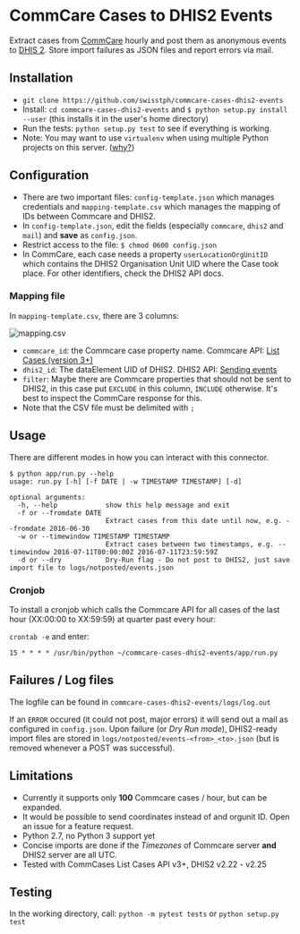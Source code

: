 # CommCare Cases to DHIS2 Events

Extract cases from [CommCare](https://www.commcarehq.org/home/) hourly and post them as anonymous events to [DHIS 2](https://www.dhis2.org). Store import failures as JSON files and report errors via mail.

## Installation

- `git clone https://github.com/swisstph/commcare-cases-dhis2-events`
- Install: `cd commcare-cases-dhis2-events` and `$ python setup.py install --user` (this installs it in the user's home directory)
- Run the tests: `python setup.py test` to see if everything is working.
- Note: You may want to use `virtualenv` when using multiple Python projects on this server. ([why?](https://www.dabapps.com/blog/introduction-to-pip-and-virtualenv-python/))

## Configuration

- There are two important files: `config-template.json` which manages credentials and `mapping-template.csv` which manages the mapping of IDs between Commcare and DHIS2. 
- In `config-template.json`, edit the fields (especially `commcare`, `dhis2` and `mail`) and **save** as `config.json`.
- Restrict access to the file: `$ chmod 0600 config.json`
- In CommCare, each case needs a property `userLocationOrgUnitID` which contains the DHIS2 Organisation Unit UID where the Case took place. For other identifiers, check the DHIS2 API docs.

### Mapping file

In `mapping-template.csv`, there are 3 columns:

![mapping.csv](https://i.imgur.com/6XqEVqr.png)

- `commcare_id`: the Commcare case property name. Commcare API: [List Cases (version 3+)](https://confluence.dimagi.com/pages/viewpage.action?pageId=12224287)
- `dhis2_id`: The dataElement UID of DHIS2. DHIS2 API: [Sending events](https://dhis2.github.io/dhis2-docs/master/en/developer/html/webapi_events.html)
- `filter`: Maybe there are Commcare properties that should not be sent to DHIS2, in this case put `EXCLUDE` in this column, `INCLUDE` otherwise. It's best to inspect the CommCare response for this.
- Note that the CSV file must be delimited with `;`

## Usage

There are different modes in how you can interact with this connector.

```
$ python app/run.py --help
usage: run.py [-h] [-f DATE | -w TIMESTAMP TIMESTAMP] [-d]

optional arguments:
  -h, --help            show this help message and exit
  -f or --fromdate DATE
                        Extract cases from this date until now, e.g. --fromdate 2016-06-30
  -w or --timewindow TIMESTAMP TIMESTAMP
                        Extract cases between two timestamps, e.g. --timewindow 2016-07-11T00:00:00Z 2016-07-11T23:59:59Z
  -d or --dry           Dry-Run flag - Do not post to DHIS2, just save import file to logs/notposted/events.json
```

### Cronjob

To install a cronjob which calls the Commcare API for all cases of the last hour (XX:00:00 to XX:59:59) at quarter past every hour:

`crontab -e`
and enter:

`15 * * * * /usr/bin/python ~/commcare-cases-dhis2-events/app/run.py`

## Failures / Log files

The logfile can be found in `commcare-cases-dhis2-events/logs/log.out`

If an `ERROR` occured (it could not post, major errors) it will send out a mail as configured in `config.json`. Upon failure (or _Dry Run mode_), DHIS2-ready import files are stored in `logs/notposted/events-<from>_<to>.json` (but is removed whenever a POST was successful).

## Limitations

- Currently it supports only **100** Commcare cases / hour, but can be expanded.
- It would be possible to send coordinates instead of and orgunit ID. Open an issue for a feature request.
- Python 2.7, no Python 3 support yet
- Concise imports are done if the _Timezones_ of Commcare server **and** DHIS2 server are all UTC.
- Tested with CommCases List Cases API v3+, DHIS2 v2.22 - v2.25

## Testing

In the working directory, call:
`python -m pytest tests`
or
`python setup.py test`